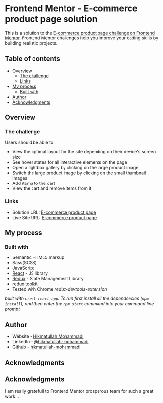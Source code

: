 # Frontend Mentor - E-commerce product page solution

This is a solution to the [E-commerce product page challenge on Frontend Mentor](https://www.frontendmentor.io/challenges/ecommerce-product-page-UPsZ9MJp6). Frontend Mentor challenges help you improve your coding skills by building realistic projects.

## Table of contents

- [Overview](#overview)
  - [The challenge](#the-challenge)
  - [Links](#links)
- [My process](#my-process)
  - [Built with](#built-with)
- [Author](#author)
- [Acknowledgments](#acknowledgments)


## Overview

### The challenge

Users should be able to:

- View the optimal layout for the site depending on their device's screen size
- See hover states for all interactive elements on the page
- Open a lightbox gallery by clicking on the large product image
- Switch the large product image by clicking on the small thumbnail images
- Add items to the cart
- View the cart and remove items from it


### Links

- Solution URL: [E-commerce product page](https://www.github.com/hikmatullah-mohammadi/e-commerce-product-page)
- Live Site URL: [E-commerce product page](https://hm-e-commerce-product-page.netlify.app)

## My process

### Built with

- Semantic HTML5 markup
- Sass(SCSS)
- JavaScript
- [React](https://reactjs.org/) - JS library
- [Redux](https://redux.js.org/) - State Management Library
- redux toolkit
- Tested with Chrome *redux-devtools-extension*

*built with `creat-react-app`. To run first install all the dependencies (`npm install`), and then
enter the `npm start` command into your command line prompt*


## Author

- Website - [Hikmatullah Mohammadi](https://hikmatullah-mohammadi.netlify.app)
- LinkedIn - [@hikmatullah-mohammadi](https://www.linkedin.com/in/hikmatullah-mohammadi-871550225)
- Github - [hikmatullah-mohammadi](https:www.github.com/hikmatullah-mohammadi)


## Acknowledgments

## Acknowledgments

I am really gratefull to Frontend Mentor prosperous team for such a great work...